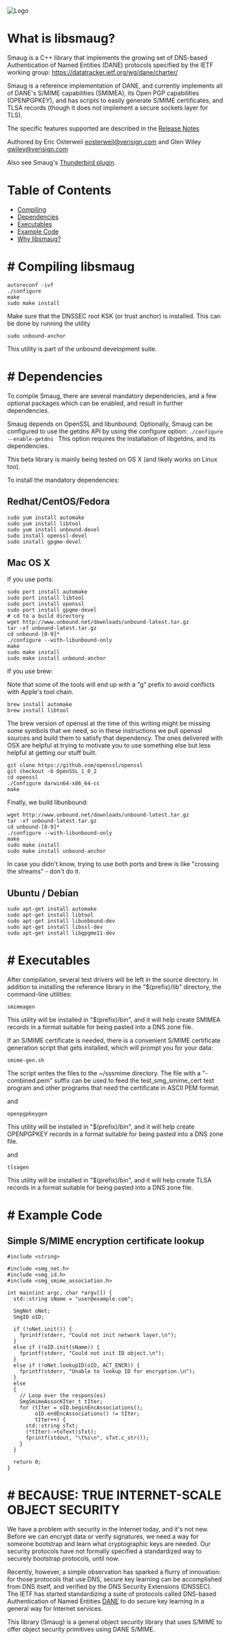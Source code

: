 ![Logo](pix/smaug.png "Logo")

What is libsmaug?
==========

Smaug is a C++ library that implements the growing set of
DNS-based Authentication of Named Entities (DANE) protocols specified
by the IETF working group: https://datatracker.ietf.org/wg/dane/charter/

Smaug is a reference implementation of DANE,
and currently implements all of DANE's S/MIME capabilities (SMIMEA), 
its Open PGP capabilities (OPENPGPKEY), and has scripts to easily generate
S/MIME certificates, and TLSA records (though it does not implement a secure
sockets layer for TLS).

The specific features supported are described in the [Release
Notes](./ReleaseNotes.md)

Authored by Eric Osterweil eosterweil@verisign.com and Glen Wiley gwiley@verisign.com

Also see Smaug's [Thunderbird plugin](https://github.com/verisign/smaug-tbird-plugin).

# Table of Contents

* [Compiling](#compiling)
* [Dependencies](#dependencies)
* [Executables](#executables)
* [Example Code](#examples)
* [Why libsmaug?](#why)


#<a name="compiling"></a>
Compiling libsmaug
===========

```
autoreconf -ivf
./configure
make
sudo make install
```

Make sure that the DNSSEC root KSK (or trust anchor) is installed.  This can be done by running the utility

```sudo unbound-anchor ```

This utility is part of the unbound development suite.


#<a name="dependencies"></a>
Dependencies
======

To compile Smaug, there are several mandatory dependencies, and a few
optional packages which can be enabled, and result in further
dependencies.

Smaug depends on OpenSSL and libunbound.  Optionally, Smaug can be
configured to use the getdns API by using the configure option:
``./configure --enable-getdns ``
This option requires the installation of libgetdns, and its
dependencies.

This beta library is mainly being tested on OS X (and likely works on Linux too).

To install the mandatory dependencies:

Redhat/CentOS/Fedora
----

```
sudo yum install automake
sudo yum install libtool
sudo yum install unbound-devel
sudo install openssl-devel
sudo install gpgme-devel
```

Mac OS X
---
If you use ports:
```
sudo port install automake
sudo port install libtool
sudo port install openssl
sudo port install gpgme-devel
# cd to a build directory
wget http://www.unbound.net/downloads/unbound-latest.tar.gz
tar -xf unbound-latest.tar.gz
cd unbound-[0-9]*
./configure --with-libunbound-only 
make 
sudo make install
sudo make install unbound-anchor
```

If you use brew:

Note that some of the tools will end up with a "g"
prefix to avoid conflicts with Apple's tool chain.

```
brew install automake
brew install libtool
```

The brew version of openssl at the time of this writing might
be missing some symbols that we need, so in these instructions
we pull openssl sources and build them to satisfy that dependency.
The ones delivered with OSX are helpful at trying to motivate you 
to use something else but less helpful at getting our stuff built.

```
git clone https://github.com/openssl/openssl
git checkout -b OpenSSL_1_0_2
cd openssl
./Configure darwin64-x86_64-cc
make
```

Finally, we build libunbound:

```
wget http://www.unbound.net/downloads/unbound-latest.tar.gz
tar -xf unbound-latest.tar.gz
cd unbound-[0-9]*
./configure --with-libunbound-only
make
sudo make install
sudo make install unbound-anchor
```

In case you didn't know, trying to use both ports and brew is like
"crossing the streams" - don't do it.

Ubuntu / Debian
---

```
sudo apt-get install automake
sudo apt-get install libtool
sudo apt-get install libunbound-dev
sudo apt-get install libssl-dev
sudo apt-get install libgpgme11-dev
```


#<a name="exectuables"></a>
Executables
===========

After compilation, several test drivers will be left in the source directory.
In addition to installing the reference library in the
&quot;$(prefix)/lib&quot; directory, the command-line utilities:

 ```
smimeagen
```

This utility will be installed in &quot;$(prefix)/bin&quot;, and it will help create
SMIMEA records in a format suitable for being pasted into a DNS zone file.

If an S/MIME certificate is needed, there is a convenient S/MIME certificate
generation script that gets installed, which will prompt you for your data:

```
smime-gen.sh
```

The script writes the files to the ~/sssmime directory.  The file 
with a "-combined.pem" suffix can be used to feed the test_smg_smime_cert
test program and other programs that need the certificate in ASCII PEM format.

and

```
openpgpkeygen
```

This utility will be installed in &quot;$(prefix)/bin&quot;, and it will help create
OPENPGPKEY records in a format suitable for being pasted into a DNS zone file.

and

```
tlsagen
```

This utility will be installed in &quot;$(prefix)/bin&quot;, and it will help create
TLSA records in a format suitable for being pasted into a DNS zone file.


#<a name="examples"></a>
Example Code
===========

Simple S/MIME encryption certificate lookup
----

```
#include <string>

#include <smg_net.h>
#include <smg_id.h>
#include <smg_smime_association.h>

int main(int argc, char *argv[]) {
  std::string sName = "user@example.com";

  SmgNet oNet;
  SmgID oID;

  if (!oNet.init()) {
    fprintf(stderr, "Could not init network layer.\n");
  }
  else if (!oID.init(sName)) {
    fprintf(stderr, "Could not init ID object.\n");
  }
  else if (!oNet.lookupID(oID, ACT_ENCR)) {
    fprintf(stderr, "Unable to lookup ID for encryption.\n");
  }
  else
  {
    // Loop over the respons(es)
    SmgSmimeAssocKIter_t tIter;
    for (tIter = oID.beginEncAssociations();
         oID.endEncAssociations() != tIter;
         tIter++) {
      std::string sTxt;
      (*tIter)->toText(sTxt);
      fprintf(stdout, "\t%s\n", sTxt.c_str());
    }
  }

  return 0;
}
```

#<a name="why"></a>
BECAUSE: TRUE INTERNET-SCALE OBJECT SECURITY
===========

We have a problem with security in the Internet today, and it's not new.  Before we can encrypt data or verify signatures, we need a way for someone bootstrap and learn what cryptographic keys are needed.  Our security protocols have not formally specified a standardized way to securely bootstrap protocols, until now.

Recently, however, a simple observation has sparked a flurry of innovation: for those protocols that use DNS, secure key learning can be accomplished from DNS itself, and verified by the DNS Security Extensions (DNSSEC).  The IETF has started standardizing a suite of protocols called DNS-based Authentication of Named Entities [DANE](https://datatracker.ietf.org/wg/dane/charter/) to do secure key learning in a general way for Internet services.  

This library (Smaug) is a general object security library that uses S/MIME to offer object security primitives using DANE S/MIME.

